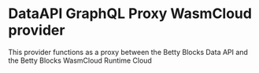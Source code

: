# DataAPI GraphQL Proxy WasmCloud provider

This provider functions as a proxy between the Betty Blocks Data API and the Betty Blocks WasmCloud Runtime Cloud
